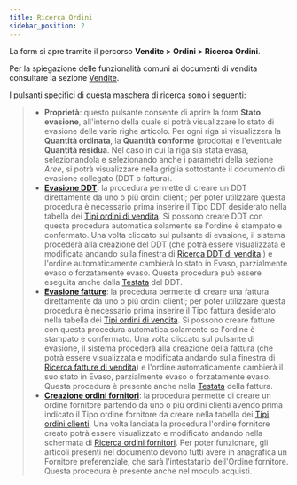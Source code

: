 ```yaml
---
title: Ricerca Ordini
sidebar_position: 2
---
```


La form si apre tramite il percorso **Vendite > Ordini > Ricerca Ordini**.

Per la spiegazione delle funzionalità comuni ai documenti di vendita consultare la sezione [Vendite](/docs/sales/sales-intro).

I pulsanti specifici di questa maschera di ricerca sono i seguenti:       
> - **Proprietà**: questo pulsante consente di aprire la form **Stato evasione**, all'interno della quale si potrà visualizzare lo stato di evasione delle varie righe articolo. Per ogni riga si visualizzerà la **Quantità ordinata**, la **Quantità conforme** (prodotta) e l'eventuale **Quantità residua**. Nel caso in cui la riga sia stata evasa, selezionandola e selezionando anche i parametri della sezione *Aree*, si potrà visualizzare nella griglia sottostante il documento di evasione collegato (DDT o fattura).
> - **[Evasione DDT](/docs/sales/sales-delivery-notes/insert-delivery-notes/header-procedures/execution-from-order)**: la procedura permette di creare un DDT direttamente da uno o più ordini clienti; per poter utilizzare questa procedura è necessario prima inserire il Tipo DDT desiderato nella tabella dei [Tipi ordini di vendita](/docs/configurations/tables/sales/sales-order-types). Si possono creare DDT con questa procedura automatica solamente se l'ordine è stampato e confermato. Una volta cliccato sul pulsante di evasione, il sistema procederà alla creazione del DDT (che potrà essere visualizzata e modificata andando sulla finestra di  [Ricerca DDT di vendita](/docs/sales/sales-delivery-notes/search-sales-dn) ) e l'ordine automaticamente cambierà lo stato in Evaso, parzialmente evaso o forzatamente evaso. Questa procedura può essere eseguita anche dalla [Testata](/docs/sales/sales-delivery-notes/insert-delivery-notes/header) del DDT.  
> - **[Evasione fatture](/docs/sales/sales-invoices/invoicing/header-procedures/execution-from-sales-order)**: la procedura permette di creare una fattura direttamente da uno o più ordini clienti; per poter utilizzare questa procedura è necessario prima inserire il Tipo fattura desiderato nella tabella dei [Tipi ordini di vendita](/docs/configurations/tables/sales/sales-order-types). Si possono creare fatture con questa procedura automatica solamente se l'ordine è stampato e confermato. Una volta cliccato sul pulsante di evasione, il sistema procederà alla creazione della fattura (che potrà essere visualizzata e modificata andando sulla finestra di  [Ricerca fatture di vendita](/docs/sales/sales-invoices/search-sales-invoices)) e l'ordine automaticamente cambierà il suo stato in Evaso, parzialmente evaso o forzatamente evaso. Questa procedura è presente anche nella [Testata](/docs/sales/sales-invoices/invoicing/header) della fattura.      
> - **[Creazione ordini fornitori](/docs/purchase/purchase-orders/procedures/create-purchase-orders-from-purchase-requests)**: la procedura permette di creare un ordine fornitore partendo da uno o più ordini clienti avendo prima indicato il Tipo ordine fornitore da creare nella tabella dei [Tipi ordini clienti](/docs/configurations/tables/sales/sales-order-types). Una volta lanciata la procedura l'ordine fornitore creato potrà essere visualizzato e modificato andando nella schermata di  [Ricerca ordini fornitori](/docs/purchase/purchase-orders/search-purchase-orders). Per poter funzionare, gli articoli presenti nel documento devono tutti avere in anagrafica un Fornitore preferenziale, che sarà l'intestatario dell'Ordine fornitore. Questa procedura è presente anche nel modulo acquisti.          
